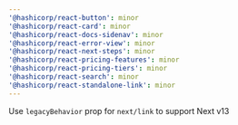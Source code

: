```yaml
---
'@hashicorp/react-button': minor
'@hashicorp/react-card': minor
'@hashicorp/react-docs-sidenav': minor
'@hashicorp/react-error-view': minor
'@hashicorp/react-next-steps': minor
'@hashicorp/react-pricing-features': minor
'@hashicorp/react-pricing-tiers': minor
'@hashicorp/react-search': minor
'@hashicorp/react-standalone-link': minor
---
```


Use `legacyBehavior` prop for `next/link` to support Next v13

